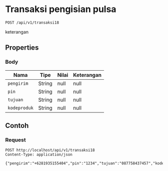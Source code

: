 # Transaksi pengisian pulsa
```http
POST /api/v1/transaksi18
```
keterangan
## Properties
### Body
Nama | Tipe | Nilai | Keterangan
--- | --- | --- | ---
<code>pengirim</code> | String | null | null
<code>pin</code> | String | null | null
<code>tujuan</code> | String | null | null
<code>kodeproduk</code> | String | null | null
## Contoh
### Request
```http
POST http://localhost/api/v1/transaksi18
Content-Type: application/json

{"pengirim":"+6281935155404","pin":"1234","tujuan":"087758437457","kodeproduk":"test5"}


```
